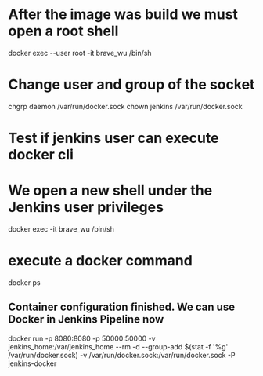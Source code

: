 # After the image was build we must open a root shell
docker exec --user root -it brave_wu /bin/sh

# Change user and group of the socket
chgrp daemon /var/run/docker.sock
chown jenkins /var/run/docker.sock

# Test if jenkins user can execute docker cli
# We open a new shell under the Jenkins user privileges
docker exec -it brave_wu /bin/sh
# execute a docker command
docker ps

## Container configuration finished. We can use Docker in Jenkins Pipeline now
docker run -p 8080:8080 -p 50000:50000 -v jenkins_home:/var/jenkins_home --rm -d --group-add $(stat -f '%g' /var/run/docker.sock) -v /var/run/docker.sock:/var/run/docker.sock -P jenkins-docker
